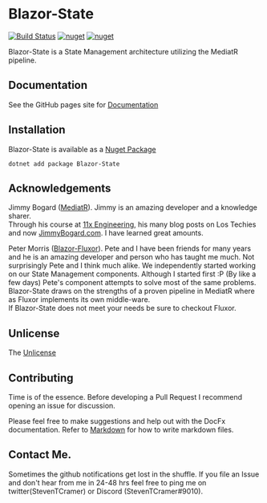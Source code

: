 # Blazor-State

[![Build Status](https://timewarpenterprises.visualstudio.com/Blazor-State/_apis/build/status/Blazor-State-CI-Master-Yaml)](https://timewarpenterprises.visualstudio.com/Blazor-State/_build/latest?definitionId=7)
[![nuget](https://img.shields.io/nuget/v/Blazor-State.svg)](https://www.nuget.org/packages/Blazor-State/)
[![nuget](https://img.shields.io/nuget/dt/Blazor-State.svg)](https://www.nuget.org/packages/Blazor-State/)

Blazor-State is a State Management architecture utilizing the MediatR pipeline.

## Documentation

See the GitHub pages site for [Documentation](https://timewarpengineering.github.io/blazor-state/)

## Installation

Blazor-State is available as a [Nuget Package](https://www.nuget.org/packages/Blazor-State/)

```console
dotnet add package Blazor-State
```

## Acknowledgements

Jimmy Bogard ([MediatR](https://github.com/jbogard/MediatR)).
Jimmy is an amazing developer and a knowledge sharer.  
Through his course at [11x Engineering](https://11xengineering.com/),
his many blog posts on Los Techies and now [JimmyBogard.com](https://jimmybogard.com/).
I have learned great amounts.

Peter Morris ([Blazor-Fluxor](https://github.com/mrpmorris/blazor-fluxor)). Pete and I
have been friends for many years and he is an amazing developer and person who has taught me much.
Not surprisingly Pete and I think much alike.
We independently started working on our State Management
components. Although I started first :P (By like a few days)
Pete's component attempts to solve most of the same problems.
Blazor-State draws on the strengths of a proven pipeline in MediatR where as Fluxor
implements its own middle-ware.  
If Blazor-State does not meet your needs be sure to checkout Fluxor.

## Unlicense

The [Unlicense](https://choosealicense.com/licenses/unlicense/)

## Contributing

Time is of the essence.  Before developing a Pull Request I recommend opening an issue for discussion.

Please feel free to make suggestions and help out with the DocFx documentation.
Refer to [Markdown](http://daringfireball.net/projects/markdown/) for how to write markdown files.

## Contact Me.

Sometimes the github notifications get lost in the shuffle.  If you file an Issue and don't hear from me in 24-48 hrs feel free to ping me on twitter(StevenTCramer) or Discord (StevenTCramer#9010).

